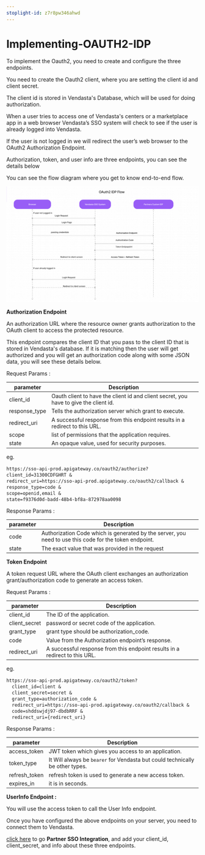 ```yaml
---
stoplight-id: z7r8pw346ahwd
---
```


# Implementing-OAUTH2-IDP

To implement the Oauth2, you need to create and configure the three endpoints.

You need to create the Oauth2 client, where you are setting the client id and client secret. 

The client id is stored in Vendasta's Database, which will be used for doing authorization.

When a user tries to access one of Vendasta's centers or a marketplace app in a web browser Vendasta’s SSO system will check to see if the user is already logged into Vendasta. 

If the user is not logged in we will redirect the user’s web browser to the OAuth2 Authorization Endpoint. 

Authorization, token, and user info are three endpoints, you can see the details below 

You can see the flow diagram where you get to know end-to-end flow. 

![flow_diagram.png](../../assets/images/flow_diagram.png)






**Authorization Endpoint**


An authorization URL where the resource owner grants authorization to the OAuth client to access the protected resource.

This endpoint compares the client ID that you pass to the client ID that is stored in Vendasta's database. If it is matching then the user will get authorized and you will get an authorization code along with some JSON data, you will see these details below.

Request Params :



parameter | Description  
---------|----------|
|client_id    |Oauth client to have the client id and client secret, you have to give the client id.
|response_type |Tells the authorization server which grant to execute.
|redirect_uri  |A successful response from this endpoint results in a redirect to this URL.
|scope |list of permissions that the application requires.
|state |An opaque value, used for security purposes.

eg.

    https://sso-api-prod.apigateway.co/oauth2/authorize?
    client_id=31300CDFGHRT &   
    redirect_uri=https://sso-api-prod.apigateway.co/oauth2/callback &
    response_type=code & 
    scope=openid,email &     
    state=f9376d0d-badd-48b4-bf8a-872978aa0098


Response Params :

parameter | Description  
---------|----------|
|code    | Authorization Code which is generated by the server, you need to use this code for the token endpoint.
|state  |The exact value that was provided in the request



**Token Endpoint**

A token request URL where the OAuth client exchanges an authorization grant/authorization code to generate an access token.



Request Params :

parameter | Description  
---------|----------|
|client_id | The ID of the application. 
|client_secret | password or secret code of the application.
|grant_type   |grant type should be authorization_code. 
|code | Value from the Authorization endpoint’s response.
|redirect_uri  |A successful response from this endpoint results in a redirect to this URL.

eg.

    https://sso-api-prod.apigateway.co/oauth2/token?
      client_id=client &
      client_secret=secret &
      grant_type=authorization_code &   
      redirect_uri=https://sso-api-prod.apigateway.co/oauth2/callback &
      code=shddswjdj97-dbdbRRF &
      redirect_uri={redirect_uri}


Response Params :

parameter | Description  
---------|----------|
|access_token | JWT token which gives you access to an application.
|token_type | It Will always be `bearer` for Vendasta but could technically be other types.
|refresh_token   | refresh token is used to generate a new access token.
|expires_in |it is in seconds.

**UserInfo Endpoint :**

You will use the access token to call the User Info endpoint.



Once you have configured the above endpoints on your server, you need to connect them to Vendasta.

[click here](https://partners.vendasta.com/integrations/sso![partners_sso.png](../../assets/images/partners_sso.png)
) to go **Partner SSO Integration**, and add your client_id, client_secret, and info about
 these three endpoints.



